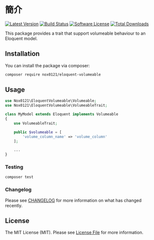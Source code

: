 # 簡介

[![Latest Version](https://img.shields.io/github/release/nox0121/eloquent-volumeable.svg?style=flat-square)](https://github.com/nox0121/eloquent-volumeable/releases)
[![Build Status](https://img.shields.io/travis/nox0121/eloquent-volumeable.svg?style=flat-square)](https://travis-ci.org/nox0121/eloquent-volumeable)
[![Software License](https://img.shields.io/badge/license-MIT-brightgreen.svg?style=flat-square)](LICENSE.md)
[![Total Downloads](https://img.shields.io/packagist/dt/nox0121/eloquent-volumeable.svg?style=flat-square)](https://packagist.org/packages/nox0121/eloquent-volumeable)

This package provides a trait that support volumeable behaviour to an Eloquent model.

## Installation

You can install the package via composer:

```bash
composer require nox0121/eloquent-volumeable
```

## Usage

``` php
use Nox0121\EloquentVolumeable\Volumeable;
use Nox0121\EloquentVolumeable\VolumeableTrait;

class MyModel extends Eloquent implements Volumeable
{
    use VolumeableTrait;

    public $volumeable = [
        'volume_column_name' => 'volume_column'
    ];

    ...
}
```

### Testing

``` bash
composer test
```

### Changelog

Please see [CHANGELOG](CHANGELOG.md) for more information on what has changed recently.

## License

The MIT License (MIT). Please see [License File](LICENSE.md) for more information.
